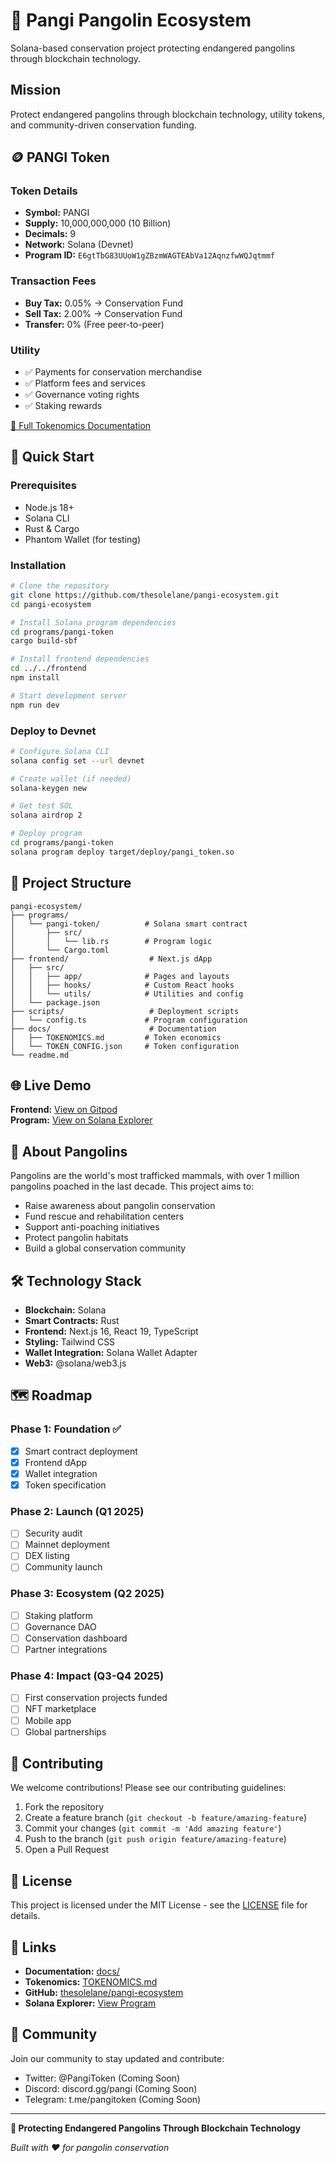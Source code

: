 # 🦎 Pangi Pangolin Ecosystem

Solana-based conservation project protecting endangered pangolins through blockchain technology.

## Mission

Protect endangered pangolins through blockchain technology, utility tokens, and community-driven conservation funding.

## 🪙 PANGI Token

### Token Details
- **Symbol:** PANGI
- **Supply:** 10,000,000,000 (10 Billion)
- **Decimals:** 9
- **Network:** Solana (Devnet)
- **Program ID:** `E6gtTbG83UUoW1gZBzmWAGTEAbVa12AqnzfwWQJqtmmf`

### Transaction Fees
- **Buy Tax:** 0.05% → Conservation Fund
- **Sell Tax:** 2.00% → Conservation Fund
- **Transfer:** 0% (Free peer-to-peer)

### Utility
- ✅ Payments for conservation merchandise
- ✅ Platform fees and services
- ✅ Governance voting rights
- ✅ Staking rewards

[📄 Full Tokenomics Documentation](docs/TOKENOMICS.md)

## 🚀 Quick Start

### Prerequisites
- Node.js 18+
- Solana CLI
- Rust & Cargo
- Phantom Wallet (for testing)

### Installation

```bash
# Clone the repository
git clone https://github.com/thesolelane/pangi-ecosystem.git
cd pangi-ecosystem

# Install Solana program dependencies
cd programs/pangi-token
cargo build-sbf

# Install frontend dependencies
cd ../../frontend
npm install

# Start development server
npm run dev
```

### Deploy to Devnet

```bash
# Configure Solana CLI
solana config set --url devnet

# Create wallet (if needed)
solana-keygen new

# Get test SOL
solana airdrop 2

# Deploy program
cd programs/pangi-token
solana program deploy target/deploy/pangi_token.so
```

## 📁 Project Structure

```
pangi-ecosystem/
├── programs/
│   └── pangi-token/          # Solana smart contract
│       ├── src/
│       │   └── lib.rs        # Program logic
│       └── Cargo.toml
├── frontend/                  # Next.js dApp
│   ├── src/
│   │   ├── app/              # Pages and layouts
│   │   ├── hooks/            # Custom React hooks
│   │   └── utils/            # Utilities and config
│   └── package.json
├── scripts/                   # Deployment scripts
│   └── config.ts             # Program configuration
├── docs/                      # Documentation
│   ├── TOKENOMICS.md         # Token economics
│   └── TOKEN_CONFIG.json     # Token configuration
└── readme.md
```

## 🌐 Live Demo

**Frontend:** [View on Gitpod](https://3002--019a3329-60bf-7479-9eff-143710855c56.us-east-1-01.gitpod.dev)  
**Program:** [View on Solana Explorer](https://explorer.solana.com/address/E6gtTbG83UUoW1gZBzmWAGTEAbVa12AqnzfwWQJqtmmf?cluster=devnet)

## 🦎 About Pangolins

Pangolins are the world's most trafficked mammals, with over 1 million pangolins poached in the last decade. This project aims to:

- Raise awareness about pangolin conservation
- Fund rescue and rehabilitation centers
- Support anti-poaching initiatives
- Protect pangolin habitats
- Build a global conservation community

## 🛠️ Technology Stack

- **Blockchain:** Solana
- **Smart Contracts:** Rust
- **Frontend:** Next.js 16, React 19, TypeScript
- **Styling:** Tailwind CSS
- **Wallet Integration:** Solana Wallet Adapter
- **Web3:** @solana/web3.js

## 🗺️ Roadmap

### Phase 1: Foundation ✅
- [x] Smart contract deployment
- [x] Frontend dApp
- [x] Wallet integration
- [x] Token specification

### Phase 2: Launch (Q1 2025)
- [ ] Security audit
- [ ] Mainnet deployment
- [ ] DEX listing
- [ ] Community launch

### Phase 3: Ecosystem (Q2 2025)
- [ ] Staking platform
- [ ] Governance DAO
- [ ] Conservation dashboard
- [ ] Partner integrations

### Phase 4: Impact (Q3-Q4 2025)
- [ ] First conservation projects funded
- [ ] NFT marketplace
- [ ] Mobile app
- [ ] Global partnerships

## 🤝 Contributing

We welcome contributions! Please see our contributing guidelines:

1. Fork the repository
2. Create a feature branch (`git checkout -b feature/amazing-feature`)
3. Commit your changes (`git commit -m 'Add amazing feature'`)
4. Push to the branch (`git push origin feature/amazing-feature`)
5. Open a Pull Request

## 📄 License

This project is licensed under the MIT License - see the [LICENSE](LICENSE) file for details.

## 🔗 Links

- **Documentation:** [docs/](docs/)
- **Tokenomics:** [TOKENOMICS.md](docs/TOKENOMICS.md)
- **GitHub:** [thesolelane/pangi-ecosystem](https://github.com/thesolelane/pangi-ecosystem)
- **Solana Explorer:** [View Program](https://explorer.solana.com/address/E6gtTbG83UUoW1gZBzmWAGTEAbVa12AqnzfwWQJqtmmf?cluster=devnet)

## 💬 Community

Join our community to stay updated and contribute:

- Twitter: @PangiToken (Coming Soon)
- Discord: discord.gg/pangi (Coming Soon)
- Telegram: t.me/pangitoken (Coming Soon)

---

**🦎 Protecting Endangered Pangolins Through Blockchain Technology**

*Built with ❤️ for pangolin conservation*
